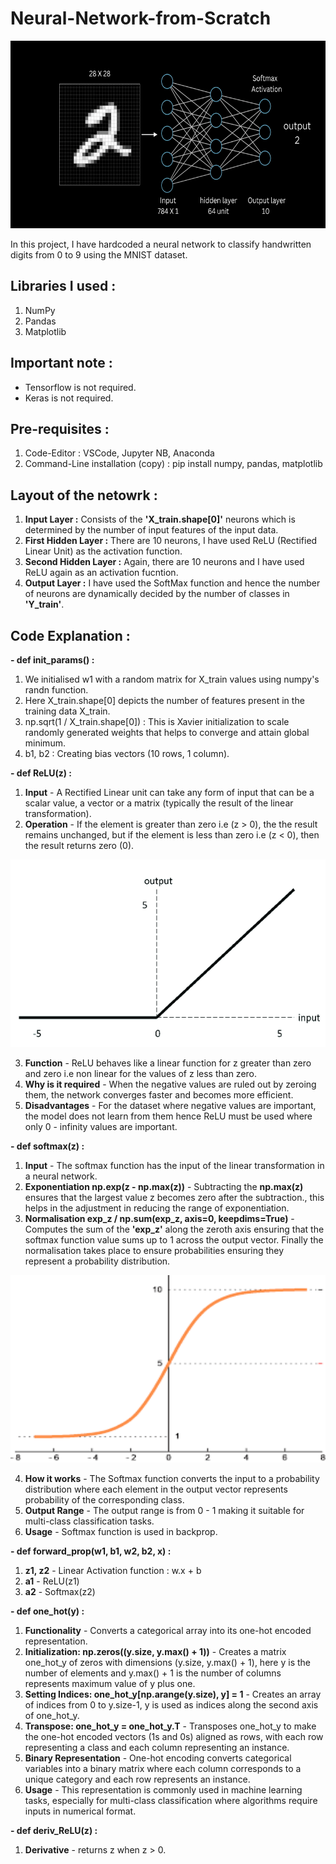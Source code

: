 # Neural-Network-from-Scratch
<p align="center">
  <img src="https://github.com/aryanc381/Neural-Network-from-Scratch/blob/main/mnist.png" alt="MNIST referance" width="1400" height="300">
</p>

In this project, I have hardcoded a neural network to classify handwritten digits from 0 to 9 using the MNIST dataset.

## Libraries I used : 
1. NumPy
2. Pandas
3. Matplotlib

## Important note :
- Tensorflow is not required.
- Keras is not required.

## Pre-requisites :
1. Code-Editor : VSCode, Jupyter NB, Anaconda
2. Command-Line installation (copy) : pip install numpy, pandas, matplotlib

## Layout of the netowrk : 
1. **Input Layer :** Consists of the **'X_train.shape[0]'** neurons which is determined by the number of input features of the input data.
2. **First Hidden Layer :** There are 10 neurons, I have used ReLU (Rectified Linear Unit) as the activation function.
3. **Second Hidden Layer :** Again, there are 10 neurons and I have used ReLU again as an activation fucntion.
4. **Output Layer :** I have used the SoftMax function and hence the number of neurons are dynamically decided by the number of classes in **'Y_train'**.

## Code Explanation : 
**- def init_params() :**
1. We initialised w1 with a random matrix for X_train values using numpy's randn function.
2. Here X_train.shape[0] depicts the number of features present in the training data X_train.
3. np.sqrt(1 / X_train.shape[0]) : This is Xavier initialization to scale randomly generated weights that helps to converge and attain global minimum.
4. b1, b2 : Creating bias vectors (10 rows, 1 column).

**- def ReLU(z) :**
1. **Input** - A Rectified Linear unit can take any form of input that can be a scalar value, a vector or a matrix (typically the result of the linear transformation).
2. **Operation** - If the element is greater than zero i.e (z > 0), the the result remains unchanged, but if the element is less than zero i.e (z < 0), then the result returns zero (0).

<p align="center">
  <img src="https://github.com/aryanc381/Neural-Network-from-Scratch/blob/main/ReLU.png" alt="ReLU Activation Function" width="600" height="300">
</p>

3. **Function** - ReLU behaves like a linear function for z greater than zero and zero i.e non linear for the values of z less than zero.
4. **Why is it required** - When the negative values are ruled out by zeroing them, the network converges faster and becomes more efficient.
5. **Disadvantages** - For the dataset where negative values are important, the model does not learn from them hence ReLU must be used where only 0 - infinity values are important.

**- def softmax(z) :**
1. **Input** - The softmax function has the input of the linear transformation in a neural network.
2. **Exponentiation np.exp(z - np.max(z))** - Subtracting the **np.max(z)** ensures that the largest value z becomes zero after the subtraction., this helps in the adjustment in reducing the range of exponentiation.
3. **Normalisation exp_z / np.sum(exp_z, axis=0, keepdims=True)** - Computes the sum of the **'exp_z'** along the zeroth axis ensuring that the softmax function value sums up to 1 across the output vector. Finally the normalisation takes place to ensure probabilities ensuring they represent a probability distribution.

<p align="center">
  <img src="softmax.png" alt="ReLU Activation Function" width="600" height="300">
</p>

4. **How it works** - The Softmax function converts the input to a probability distribution where each element in the output vector represents probability of the corresponding class.
5. **Output Range** - The output range is from 0 - 1 making it suitable for multi-class classification tasks.
6. **Usage** - Softmax function is used in backprop.

**- def forward_prop(w1, b1, w2, b2, x) :**
1. **z1, z2** - Linear Activation function : w.x + b
2. **a1** - ReLU(z1)
3. **a2** - Softmax(z2)

**- def one_hot(y) :**
1. **Functionality** - Converts a categorical array into its one-hot encoded representation.
2. **Initialization: np.zeros((y.size, y.max() + 1))** - Creates a matrix one_hot_y of zeros with dimensions (y.size, y.max() + 1), here y is the number of elements and y.max() + 1 is the number of columns represents maximum value of y plus one.
3. **Setting Indices: one_hot_y[np.arange(y.size), y] = 1** - Creates an array of indices from 0 to y.size-1, y is used as indices along the second axis of one_hot_y.
4. **Transpose: one_hot_y = one_hot_y.T** - Transposes one_hot_y to make the one-hot encoded vectors (1s and 0s) aligned as rows, with each row representing a class and each column representing an instance.
5. **Binary Representation** - One-hot encoding converts categorical variables into a binary matrix where each column corresponds to a unique category and each row represents an instance.
6. **Usage** - This representation is commonly used in machine learning tasks, especially for multi-class classification where algorithms require inputs in numerical format.

**- def deriv_ReLU(z) :**
1. **Derivative** - returns z when z > 0.


